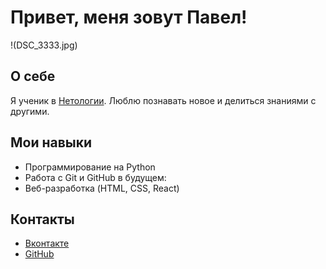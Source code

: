 # Привет, меня зовут Павел!

!(DSC_3333.jpg)

## О себе
Я ученик в [Нетологии](https://netology.ru/). Люблю познавать новое и делиться знаниями с другими.

## Мои навыки
- Программирование на Python
- Работа с Git и GitHub
в будущем:
- Веб-разработка (HTML, CSS, React)

## Контакты
- [Вконтакте](https://vk.com/pahankov)
- [GitHub](https://github.com/pahankov)
